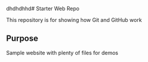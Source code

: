 dhdhdhhd# Starter Web Repo

This repository is for showing how Git and GitHub work

## Purpose

Sample website with plenty of files for demos
